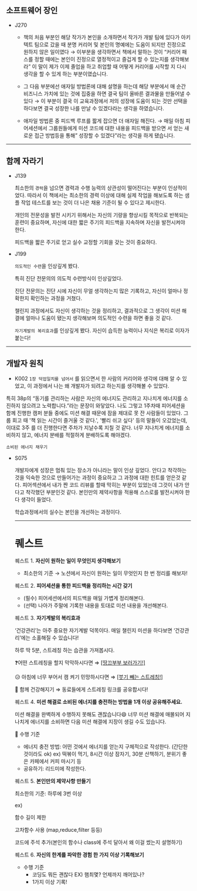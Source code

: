 ## 소프트웨어 장인

- J270
    - 책의 처음 부분인 해당 작가가 본인을 소개하면서 작가가 개발 팀에 있다가 아키텍트 팀으로 갔을 때 분명 커리어 및 본인의 명예에는 도움이 되지만 진정으로 원하지 않은 일이였다 → 이부분을 생각하면서 책에서 말하는 것이 “커리어 패스를 정할 때에는 본인이 진정으로 열정적이고 즐겁게 할 수 있는지를 생각해보라” 이 말이 제가 이제 졸업을 하고 취업할 때 어떻게 커리어를 시작할 지 다시 생각을 할 수 있게 하는 부분이였습니다.
    
    - 그 다음 부분에선 애자일 방법론에 대해 설명을 하는데 해당 부분에서 매 순간 비즈니스 가치에 있는 것에 집중을 하면 결국 팀이 올바른 결과물을 만들어낼 수 있다 → 이 부분이 결국 이 교육과정에서 저의 성장에 도움이 되는 것만 선택을 하다보면 결국 성장한 나를 만날 수 있겠다라는 생각을 하였습니다.
    
    - 애자일 방법론 중 피드백 루프를 짧게 잡으면 더 애자일 해진다. → 매일 아침 피어세션에서 그룹원들에게 미션 코드에 대한 내용을 피드백을 받으면 서 얻는 새로운 접근 방법등을 통해” 성장할 수 있겠다”라는 생각을 하게 됐습니다.

---

## 함께 자라기

- J139
    
    최소한의 `경력`을 넘으면 경력과 수행 능력의 상관성이 떨어진다는 부분이 인상적이었다. 따라서 이 책에서는 최소한의 경력 이상에 대해 실제 작업을 해보도록 하는 샘플 작업 테스트를 보는 것이 더 나은 채용 기준이 될 수 있다고 제시한다.
    
    개인의 전문성을 발전 시키기 위해서는 자신의 기량을 향상시킬 목적으로 반복되는 훈련이 중요하며, 자신에 대한 짧은 주기의 피드백을 지속하며 자신을 발전시켜야 한다.
    
    피드백을 짧은 주기로 얻고 실수 교정할 기회을 갖는 것이 중요하다.
    

- J199
    
    `의도적인 수련`을 인상깊게 봤다. 
    
    특히 진단 전문의의 의도적 수련방식이 인상깊었다.
    
    진단 전문의는 진단 시에 자신이 무얼 생각하는지 많은 기록하고, 자신이 얼마나 정확한지 확인하는 과정을 거쳤다.
    
    챌린지 과정에서도 자신이 생각하는 것을 정리하고, 결과적으로 그 생각이 미션 해결에 얼마나 도움이 됐는지 생각해보며 의도적인 수련을 하면 좋을 것 같다.
    
    `자기계발의 복리효과`를 인상깊게 봤다. 자신이 습득한 능력이나 지식은 복리로 이자가 붙는다!
    

---

## 개발자 원칙

- K002
`1장 덕업일치를 넘어서` 를 읽으면서 한 사람의 커리어와 생각에 대해 알 수 있었고, 이 과정에서 나는 왜 개발자가 되려고 하는지를 생각해볼 수 있었다.

특히 38p의 “동기를 관리하는 사람은 자신의 에너지도 관리하고 지나치게 에너지를 소진하지 않으려고 노력합니다.”라는 문장이 와닿았다. 나도 그렇고 1주차때 피어세션을 함께 진행한 캠퍼 분들 중에도 미션 해결 때문에 잠을 제대로 못 잔 사람들이 있었다. 그룹 회고 때 '책 읽는 시간이 즐거울 것 같다.', '빨리 쉬고 싶다' 등의 말들이 오갔었는데, 이대로 3주 를 더 진행한다면 주차가 지날수록 지칠 것 같다. 너무 지나치게 에너지를 소비하지 않고, 에너지 분배를 적절하게 분배하도록 해야겠다.
    
    소비된 에너지 채우기
    
- S075
    
    개발자에게 성장은 멈춰 있는 장소가 아니라는 말이 인상 깊었다.
    안다고 착각하는 것을 익숙한 것으로 만들어가는 과정이 중요하고 그 과정에 대한 힌트를 얻은것 같다.
    피어섹션에서 내가 짠 코드 리뷰를 할때 막히는 부분이 있었는데 그것이 내가 안다고 착각했던 부분인것 같다.
    본인만의 제약사항을 적용해 스스로를 발전시켜야 한다 생각이 들었다.
    
    학습과정에서의 실수는 본인을 개선하는 과정이다.
    
    ---
    
    # 퀘스트
    
    퀘스트 1. **자신이 원하는 일이 무엇인지 생각해보기**
    
    - 최소한의 기준 → 노션에서 자신이 원하는 일이 무엇인지 한 번 정리를 해보자!
    
    퀘스트 2. **피어세션을 통한 피드백을 정리하는 시간 갖기**
    
    - (필수) 피어세션에서의 피드백을 매일 가볍게 정리해본다.
    - (선택) 나아가 주말에 기록한 내용을 토대로 미션 내용을 개선해본다.
    
    퀘스트 3. **자기계발의 복리효과**
    
    ‘건강관리’는 아주 중요한 자기계발 덕목이다. 매일 챌린지 미션을 하다보면 ‘건강관리’에는 소홀해질 수 있습니다!
    
    하루 딱 5분, 스트레칭 하는 습관을 가져봅시다.
    
    ❓어떤 스트레칭을 할지 막막하시다면 ⇒ [[땅끄부부 보러가기!]](https://youtu.be/dJXZRZvqbYg?si=Rgxq9SFxJHkBXiab)
    
    😥 아침에 너무 부어서 캠 켜기 민망하시다면 ⇒ [[붓기 빼는 스트레칭!]](https://youtu.be/MRKgRMB5VSw?si=FSA2mZxQyK-btnKG)
    
    🤲 함께 건강해지기 ⇒ 동료들에게 스트레칭 링크를 공유합시다!
    
    퀘스트 4. **미션 해결로 소비된 에너지를 충전하는 방법을 1개 이상 공유해주세요.**
    
    미션 해결을 완벽하게 수행하지 못해도 괜찮습니다😄 너무 미션 해결에 매몰되어 지나치게 에너지를 소비하면 다음 미션 해결에 지장이 생길 수도 있습니다.
    
    💫 수행 기준
    
    - 에너지 충전 방법: 어떤 것에서 에너지를 얻는지 구체적으로 작성한다. (간단한 것이라도 ok)
    ex) 떡볶이 먹기, 8시간 이상 잠자기, 30분 산책하기, 분위기 좋은 카페에서 커피 마시기 등
    - 공유하기: 리드미에 작성한다.
    
    퀘스트 5. **본인만의 제약사항 만들기**
    
    최소한의 기준: 하루에 3번 이상
    
    ex) 
    
    함수 길이 제한
    
    고차함수 사용 (map,reduce,filter 등등)
    
    코드에 주석 추가(본인의 함수나 class에 주석 달아서 왜 이걸 썼는지 설명하기)
    
    퀘스트 6. **자신의 한계를 파악한 경험 한 가지 이상 기록해보기**
    
    - 수행 기준
        - 코딩도 뭐든 괜찮다 EX) 햄최몇? 언제까지 깨어있나?
        - 1가지 이상 기록!